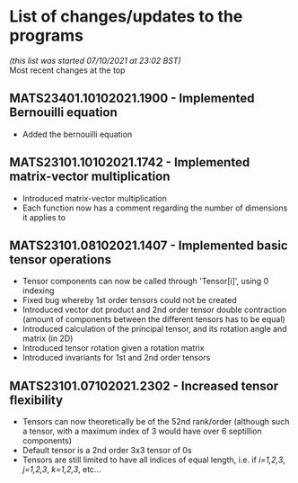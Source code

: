 # List of changes/updates to the programs
*(this list was started 07/10/2021 at 23:02 BST)* <br>
Most recent changes at the top

## MATS23401.10102021.1900 - Implemented Bernouilli equation
 - Added the bernouilli equation

## MATS23101.10102021.1742 - Implemented matrix-vector multiplication
 - Introduced matrix-vector multiplication
 - Each function now has a comment regarding the number of dimensions it applies to

## MATS23101.08102021.1407 - Implemented basic tensor operations
 - Tensor components can now be called through 'Tensor[i]', using 0 indexing
 - Fixed bug whereby 1st order tensors could not be created
 - Introduced vector dot product and 2nd order tensor double contraction (amount of components between the different tensors has to be equal)
 -  Introduced calculation of the principal tensor, and its rotation angle and matrix (in 2D)
 -  Introduced tensor rotation given a rotation matrix
 -  Introduced invariants for 1st and 2nd order tensors

## MATS23101.07102021.2302 - Increased tensor flexibility
 - Tensors can now theoretically be of the 52nd rank/order (although such a tensor, with a maximum index of 3 would have over 6 septillion components)
 - Default tensor is a 2nd order 3x3 tensor of 0s
 - Tensors are still limited to have all indices of equal length, i.e. if *i=1,2,3*, *j=1,2,3*, *k=1,2,3*, etc...
